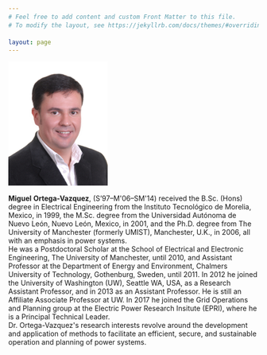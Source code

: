 ```yaml
---
# Feel free to add content and custom Front Matter to this file.
# To modify the layout, see https://jekyllrb.com/docs/themes/#overriding-theme-defaults

layout: page
---
```


<!-- <center> -->
<img src="Files/Ortega-Vazquez_IEEE.jpg" alt="" class="center" width="200">
<!-- </center> -->

<p><b>Miguel</b> <b>Ortega-Vazquez</b>, (S’97–M'06–SM'14) received the B.Sc. (Hons) degree in Electrical Engineering from the Instituto Tecnológico de Morelia, Mexico, in 1999, the M.Sc. degree from the Universidad Autónoma de Nuevo León, Nuevo León, Mexico, in 2001, and the Ph.D. degree from The University of Manchester (formerly UMIST), Manchester, U.K., in 2006, all with an emphasis in power systems.
<br>
He was a Postdoctoral Scholar at the School of Electrical and Electronic Engineering, The University of Manchester, until 2010, and Assistant Professor at the Department of Energy and Environment, Chalmers University of Technology, Gothenburg, Sweden, until 2011.  In 2012 he joined the University of Washington (UW), Seattle WA, USA, as a Research Assistant Professor, and in 2013 as an Assistant Professor.  He is still an Affiliate Associate Professor at UW.  In 2017 he joined the Grid Operations and Planning group at the Electric Power Research Insitute (EPRI), where he is a Principal Technical Leader.  
<br>
Dr. Ortega-Vazquez's research interests revolve around the development and application of methods to facilitate an efficient, secure, and sustainable operation and planning of power systems.

